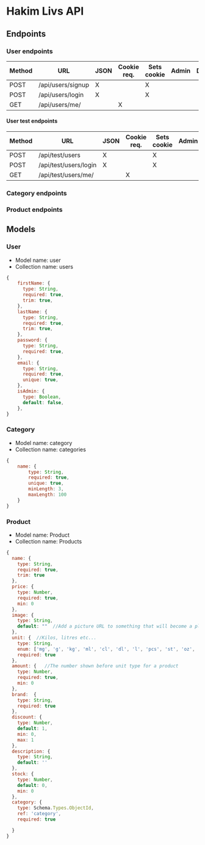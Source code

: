 # Hakim Livs API

## Endpoints

### User endpoints

| Method | URL | JSON | Cookie req. | Sets cookie | Admin | Dev |
|---|---|---|---|---|---|---|
|POST|/api/users/signup|X||X||
|POST|/api/users/login|X||X||
|GET|/api/users/me/||X|||

#### User test endpoints

| Method | URL | JSON | Cookie req. | Sets cookie | Admin | Dev |
|---|---|---|---|---|---|---|
|POST|/api/test/users|X||X||X|
|POST|/api/test/users/login|X||X||X|
|GET|/api/test/users/me/||X|||X|

### Category endpoints

### Product endpoints

## Models

### User

- Model name: user
- Collection name: users
```js
{
    firstName: {
      type: String,
      required: true,
      trim: true,
    },
    lastName: {
      type: String,
      required: true,
      trim: true,
    },
    password: {
      type: String,
      required: true,
    },
    email: {
      type: String,
      required: true,
      unique: true,
    },
    isAdmin: {
      type: Boolean,
      default: false,
    },
}
```

### Category

- Model name: category
- Collection name: categories

```js
{
    name: {
        type: String,
        required: true,
        unique: true,
        minLength: 3,
        maxLength: 100
    }
}
```

### Product

- Model name: Product
- Collection name: Products
```js
{
  name: {
    type: String,
    required: true,
    trim: true
  },
  price: {
    type: Number,
    required: true,
    min: 0
  },
  image: {
    type: String,
    default: ""  //Add a picture URL to something that will become a placeholder
  },
  unit: {  //Kilos, litres etc...
    type: String,
    enum: ['mg', 'g', 'kg', 'ml', 'cl', 'dl', 'l', 'pcs', 'st', 'oz', 'lb'],  // st= styck, pcs = pieces countable items, oz = ounce, lb = pound
    required: true
  },
  amount: {   //The number shown before unit type for a product
    type: Number,
    required: true,
    min: 0
  },
  brand:  {
    type: String,
    required: true
  },
  discount: {
    type: Number,
    default: 1,
    min: 0,
    max: 1
  },
  description: {
    type: String,
    default: ''
  },
  stock: {
    type: Number,
    default: 0,
    min: 0
  },
  category: {
    type: Schema.Types.ObjectId,
    ref: 'category',
    required: true

  }
}
```
